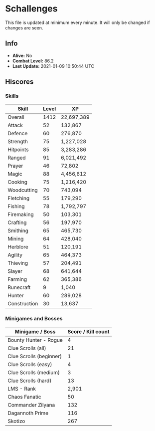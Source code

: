 # Schallenges

This file is updated at minimum every minute. It will only be changed if changes are seen.

## Info

 - **Alive:** No
 - **Combat Level:** 86.2
 - **Last Update:** 2021-01-09 10:50:44 UTC

## Hiscores

### Skills

| Skill | Level | XP |
|--|--|--|
| Overall | 1412 | 22,697,389 |
| Attack | 52 | 132,867 |
| Defence | 60 | 276,870 |
| Strength | 75 | 1,227,028 |
| Hitpoints | 85 | 3,283,286 |
| Ranged | 91 | 6,021,492 |
| Prayer | 46 | 72,802 |
| Magic | 88 | 4,456,612 |
| Cooking | 75 | 1,216,420 |
| Woodcutting | 70 | 743,094 |
| Fletching | 55 | 179,290 |
| Fishing | 78 | 1,792,797 |
| Firemaking | 50 | 103,301 |
| Crafting | 56 | 197,970 |
| Smithing | 65 | 465,730 |
| Mining | 64 | 428,040 |
| Herblore | 51 | 120,191 |
| Agility | 65 | 464,373 |
| Thieving | 57 | 204,491 |
| Slayer | 68 | 641,644 |
| Farming | 62 | 365,386 |
| Runecraft | 9 | 1,040 |
| Hunter | 60 | 289,028 |
| Construction | 30 | 13,637 |

### Minigames and Bosses

| Minigame / Boss | Score / Kill count |
|--|--|
| Bounty Hunter - Rogue | 4 |
| Clue Scrolls (all) | 21 |
| Clue Scrolls (beginner) | 1 |
| Clue Scrolls (easy) | 4 |
| Clue Scrolls (medium) | 3 |
| Clue Scrolls (hard) | 13 |
| LMS - Rank | 2,901 |
| Chaos Fanatic | 50 |
| Commander Zilyana | 132 |
| Dagannoth Prime | 116 |
| Skotizo | 267 |
